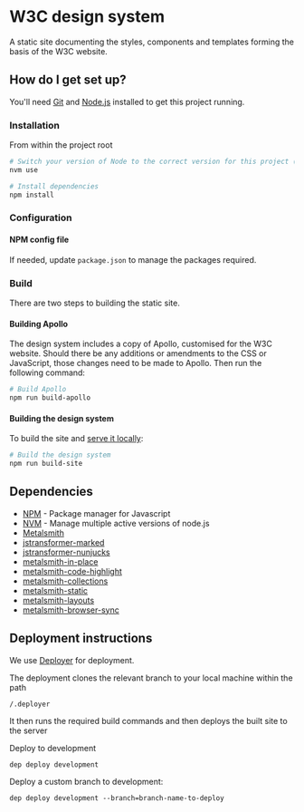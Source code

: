 # W3C design system

A static site documenting the styles, components and templates forming the basis of the W3C website.

## How do I get set up?

You'll need [Git](https://help.github.com/articles/set-up-git/) and [Node.js](https://nodejs.org/en/) installed to get this project running.

### Installation

From within the project root

```bash
# Switch your version of Node to the correct version for this project (see .nvmrc)
nvm use

# Install dependencies
npm install
```

### Configuration

#### NPM config file

If needed, update `package.json` to manage the packages required.

### Build

There are two steps to building the static site.

#### Building Apollo

The design system includes a copy of Apollo, customised for the W3C website. Should there be any additions or amendments to the CSS or JavaScript, those changes need to be made to Apollo. Then run the following command:

```bash
# Build Apollo
npm run build-apollo
```

#### Building the design system

To build the site and [serve it locally](http://localhost:3000/):

```bash
# Build the design system
npm run build-site
```

## Dependencies

- [NPM](https://www.npmjs.com/) - Package manager for Javascript
- [NVM](https://github.com/creationix/nvm) - Manage multiple active versions of node.js
- [Metalsmith](https://github.com/segmentio/metalsmith)
- [jstransformer-marked](https://github.com/jstransformers/jstransformer-marked)
- [jstransformer-nunjucks](https://github.com/jstransformers/jstransformer-nunjucks)
- [metalsmith-in-place](https://github.com/metalsmith/metalsmith-in-place)
- [metalsmith-code-highlight](https://github.com/fortes/metalsmith-code-highlight)
- [metalsmith-collections](https://github.com/segmentio/metalsmith-collections)
- [metalsmith-static](https://github.com/TheHydroImpulse/metalsmith-static)
- [metalsmith-layouts](https://github.com/metalsmith/metalsmith-layouts)
- [metalsmith-browser-sync](https://github.com/mdvorscak/metalsmith-browser-sync)

## Deployment instructions

We use [Deployer](https://deployer.org) for deployment.

The deployment clones the relevant branch to your local machine within the path

`/.deployer`  

It then runs the required build commands and then deploys the built site to the server

Deploy to development

```
dep deploy development
```


Deploy a custom branch to development:

```
dep deploy development --branch=branch-name-to-deploy
```
